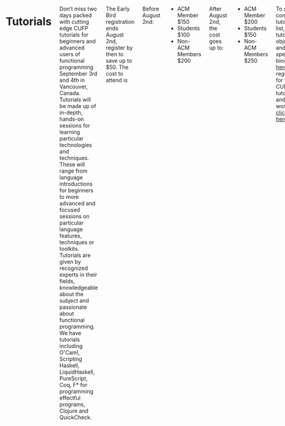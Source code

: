 <div class="row" media:type="text/omd">
<div class="small-12 columns" media:type="text/omd">

# Tutorials

Don’t miss two days packed with cutting edge CUFP tutorials for
beginners and advanced users of functional programming September 3rd
and 4th in Vancouver, Canada. Tutorials will be made up of in-depth,
hands-on sessions for learning particular technologies and
techniques. These will range from language introductions for beginners
to more advanced and focused sessions on particular language features,
techniques or toolkits. Tutorials are given by recognized experts in
their fields, knowledgeable about the subject and passionate about
functional programming. We have tutorials including O'Caml, Scripting Haskell, LiquidHaskell, PureScript,
Coq, F* for programming effectful programs, Clojure and QuickCheck.


The Early Bird registration ends August 2nd, register by then to save up to $50. The cost to attend is

Before August 2nd:
* ACM Member $150
* Students $100
* Non-ACM Members $200

After August 2nd, the cost goes up to:
* ACM Member $200
* Students $150
* Non-ACM Members $250

To see the complete tutorial list, tutorial objectives and speaker bios, [click here… ](/2015#schedule)
To register for the CUFP tutorials and workshop, [click here...](https://regmaster4.com/2015conf/ICFP15/register.php)
 
</div>
</div>
